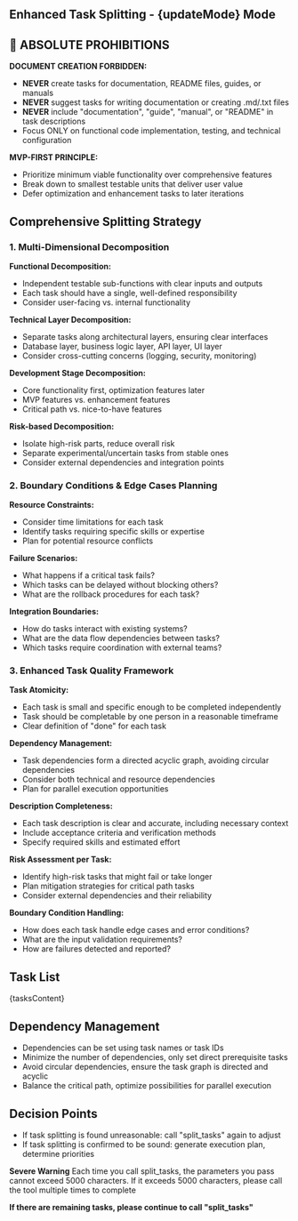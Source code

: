 ## Enhanced Task Splitting - {updateMode} Mode

## 🚫 ABSOLUTE PROHIBITIONS

**DOCUMENT CREATION FORBIDDEN:**
- **NEVER** create tasks for documentation, README files, guides, or manuals
- **NEVER** suggest tasks for writing documentation or creating .md/.txt files
- **NEVER** include "documentation", "guide", "manual", or "README" in task descriptions
- Focus ONLY on functional code implementation, testing, and technical configuration

**MVP-FIRST PRINCIPLE:**
- Prioritize minimum viable functionality over comprehensive features
- Break down to smallest testable units that deliver user value
- Defer optimization and enhancement tasks to later iterations

## Comprehensive Splitting Strategy

### **1. Multi-Dimensional Decomposition**

**Functional Decomposition:**
- Independent testable sub-functions with clear inputs and outputs
- Each task should have a single, well-defined responsibility
- Consider user-facing vs. internal functionality

**Technical Layer Decomposition:**
- Separate tasks along architectural layers, ensuring clear interfaces
- Database layer, business logic layer, API layer, UI layer
- Consider cross-cutting concerns (logging, security, monitoring)

**Development Stage Decomposition:**
- Core functionality first, optimization features later
- MVP features vs. enhancement features
- Critical path vs. nice-to-have features

**Risk-based Decomposition:**
- Isolate high-risk parts, reduce overall risk
- Separate experimental/uncertain tasks from stable ones
- Consider external dependencies and integration points

### **2. Boundary Conditions & Edge Cases Planning**

**Resource Constraints:**
- Consider time limitations for each task
- Identify tasks requiring specific skills or expertise
- Plan for potential resource conflicts

**Failure Scenarios:**
- What happens if a critical task fails?
- Which tasks can be delayed without blocking others?
- What are the rollback procedures for each task?

**Integration Boundaries:**
- How do tasks interact with existing systems?
- What are the data flow dependencies between tasks?
- Which tasks require coordination with external teams?

### **3. Enhanced Task Quality Framework**

**Task Atomicity:**
- Each task is small and specific enough to be completed independently
- Task should be completable by one person in a reasonable timeframe
- Clear definition of "done" for each task

**Dependency Management:**
- Task dependencies form a directed acyclic graph, avoiding circular dependencies
- Consider both technical and resource dependencies
- Plan for parallel execution opportunities

**Description Completeness:**
- Each task description is clear and accurate, including necessary context
- Include acceptance criteria and verification methods
- Specify required skills and estimated effort

**Risk Assessment per Task:**
- Identify high-risk tasks that might fail or take longer
- Plan mitigation strategies for critical path tasks
- Consider external dependencies and their reliability

**Boundary Condition Handling:**
- How does each task handle edge cases and error conditions?
- What are the input validation requirements?
- How are failures detected and reported?

## Task List

{tasksContent}

## Dependency Management

- Dependencies can be set using task names or task IDs
- Minimize the number of dependencies, only set direct prerequisite tasks
- Avoid circular dependencies, ensure the task graph is directed and acyclic
- Balance the critical path, optimize possibilities for parallel execution

## Decision Points

- If task splitting is found unreasonable: call "split_tasks" again to adjust
- If task splitting is confirmed to be sound: generate execution plan, determine priorities

**Severe Warning** Each time you call split_tasks, the parameters you pass cannot exceed 5000 characters. If it exceeds 5000 characters, please call the tool multiple times to complete

**If there are remaining tasks, please continue to call "split_tasks"**
